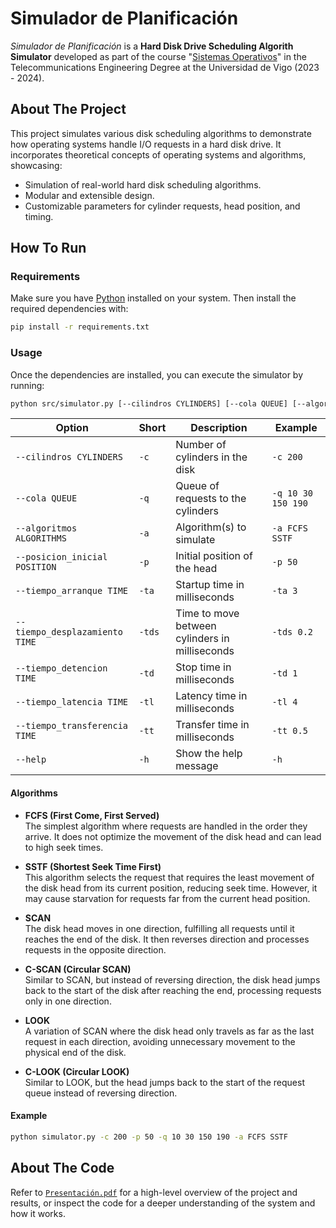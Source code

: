 # Simulador de Planificación
_Simulador de Planificación_ is a **Hard Disk Drive Scheduling Algorith Simulator** developed as part of the course "[Sistemas Operativos](https://secretaria.uvigo.gal/docnet-nuevo/guia_docent/?centre=305&ensenyament=V05G301V01&assignatura=V05G301V01303&any_academic=2023_24)" in the Telecommunications Engineering Degree at the Universidad de Vigo (2023 - 2024).

## About The Project
This project simulates various disk scheduling algorithms to demonstrate how operating systems handle I/O requests in a hard disk drive. It incorporates theoretical concepts of operating systems and algorithms, showcasing:
- Simulation of real-world hard disk scheduling algorithms.
- Modular and extensible design.
- Customizable parameters for cylinder requests, head position, and timing.

## How To Run

### Requirements
Make sure you have [Python](https://www.python.org/downloads/) installed on your system. Then install the required dependencies with:

```bash
pip install -r requirements.txt
```

### Usage
Once the dependencies are installed, you can execute the simulator by running:

```bash
python src/simulator.py [--cilindros CYLINDERS] [--cola QUEUE] [--algoritmos ALGORITHMS] [--posicion_inicial POSITION] [--tiempo_arranque TIME] [--tiempo_desplazamiento TIME] [--tiempo_detencion TIME] [--tiempo_latencia TIME] [--tiempo_transferencia TIME] [--help]
```

| Option                         | Short | Description                                         | Example |
|--------------------------------|-------|-----------------------------------------------------|---------|
| `--cilindros CYLINDERS`        | `-c`  | Number of cylinders in the disk                    | `-c 200` |
| `--cola QUEUE`       | `-q`  | Queue of requests to the cylinders                 | `-q 10 30 150 190` |
| `--algoritmos ALGORITHMS`| `-a`  | Algorithm(s) to simulate                           | `-a FCFS SSTF` |
| `--posicion_inicial POSITION`  | `-p`  | Initial position of the head                       | `-p 50` |
| `--tiempo_arranque TIME`            | `-ta` | Startup time in milliseconds                       | `-ta 3` |
| `--tiempo_desplazamiento TIME`      | `-tds`| Time to move between cylinders in milliseconds     | `-tds 0.2` |
| `--tiempo_detencion TIME`           | `-td` | Stop time in milliseconds                          | `-td 1` |
| `--tiempo_latencia TIME`            | `-tl` | Latency time in milliseconds                       | `-tl 4` |
| `--tiempo_transferencia TIME`       | `-tt` | Transfer time in milliseconds                      | `-tt 0.5` |
| `--help`                       | `-h`  | Show the help message                    | `-h` |

#### Algorithms
- **FCFS (First Come, First Served)**  
   The simplest algorithm where requests are handled in the order they arrive. It does not optimize the movement of the disk head and can lead to high seek times.

- **SSTF (Shortest Seek Time First)**  
   This algorithm selects the request that requires the least movement of the disk head from its current position, reducing seek time. However, it may cause starvation for requests far from the current head position.

- **SCAN**  
   The disk head moves in one direction, fulfilling all requests until it reaches the end of the disk. It then reverses direction and processes requests in the opposite direction.

- **C-SCAN (Circular SCAN)**  
   Similar to SCAN, but instead of reversing direction, the disk head jumps back to the start of the disk after reaching the end, processing requests only in one direction.

- **LOOK**  
   A variation of SCAN where the disk head only travels as far as the last request in each direction, avoiding unnecessary movement to the physical end of the disk.

- **C-LOOK (Circular LOOK)**  
   Similar to LOOK, but the head jumps back to the start of the request queue instead of reversing direction.

#### Example
```bash
python simulator.py -c 200 -p 50 -q 10 30 150 190 -a FCFS SSTF
```

## About The Code
Refer to [`Presentación.pdf`](docs/Presentación.pdf) for a high-level overview of the project and results, or inspect the code for a deeper understanding of the system and how it works.
